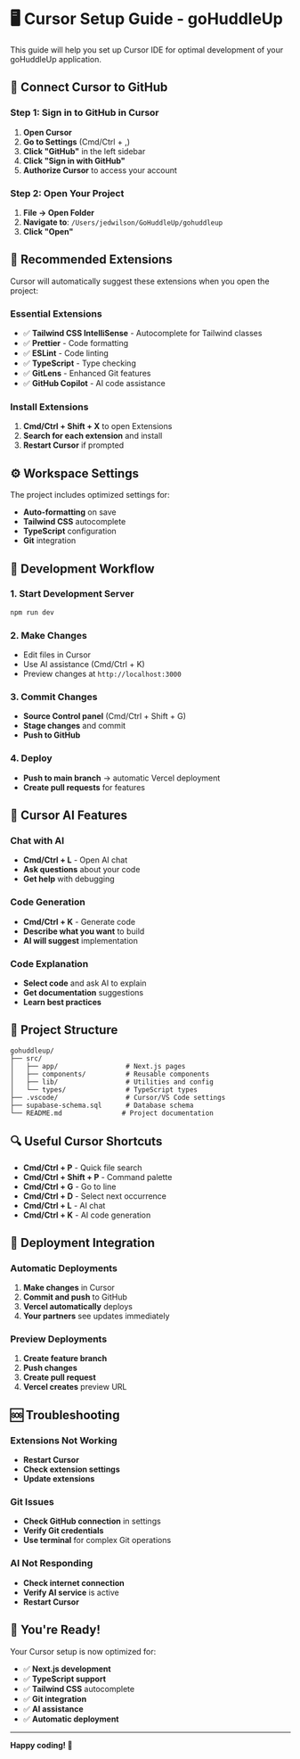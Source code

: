 # 🖥️ Cursor Setup Guide - goHuddleUp

This guide will help you set up Cursor IDE for optimal development of your goHuddleUp application.

## 🔗 **Connect Cursor to GitHub**

### **Step 1: Sign in to GitHub in Cursor**
1. **Open Cursor**
2. **Go to Settings** (Cmd/Ctrl + ,)
3. **Click "GitHub"** in the left sidebar
4. **Click "Sign in with GitHub"**
5. **Authorize Cursor** to access your account

### **Step 2: Open Your Project**
1. **File → Open Folder**
2. **Navigate to**: `/Users/jedwilson/GoHuddleUp/gohuddleup`
3. **Click "Open"**

## 🚀 **Recommended Extensions**

Cursor will automatically suggest these extensions when you open the project:

### **Essential Extensions**
- ✅ **Tailwind CSS IntelliSense** - Autocomplete for Tailwind classes
- ✅ **Prettier** - Code formatting
- ✅ **ESLint** - Code linting
- ✅ **TypeScript** - Type checking
- ✅ **GitLens** - Enhanced Git features
- ✅ **GitHub Copilot** - AI code assistance

### **Install Extensions**
1. **Cmd/Ctrl + Shift + X** to open Extensions
2. **Search for each extension** and install
3. **Restart Cursor** if prompted

## ⚙️ **Workspace Settings**

The project includes optimized settings for:
- **Auto-formatting** on save
- **Tailwind CSS** autocomplete
- **TypeScript** configuration
- **Git** integration

## 🔧 **Development Workflow**

### **1. Start Development Server**
```bash
npm run dev
```

### **2. Make Changes**
- Edit files in Cursor
- Use AI assistance (Cmd/Ctrl + K)
- Preview changes at `http://localhost:3000`

### **3. Commit Changes**
- **Source Control panel** (Cmd/Ctrl + Shift + G)
- **Stage changes** and commit
- **Push to GitHub**

### **4. Deploy**
- **Push to main branch** → automatic Vercel deployment
- **Create pull requests** for features

## 🎯 **Cursor AI Features**

### **Chat with AI**
- **Cmd/Ctrl + L** - Open AI chat
- **Ask questions** about your code
- **Get help** with debugging

### **Code Generation**
- **Cmd/Ctrl + K** - Generate code
- **Describe what you want** to build
- **AI will suggest** implementation

### **Code Explanation**
- **Select code** and ask AI to explain
- **Get documentation** suggestions
- **Learn best practices**

## 📁 **Project Structure**

```
gohuddleup/
├── src/
│   ├── app/                 # Next.js pages
│   ├── components/          # Reusable components
│   ├── lib/                 # Utilities and config
│   └── types/               # TypeScript types
├── .vscode/                 # Cursor/VS Code settings
├── supabase-schema.sql      # Database schema
└── README.md               # Project documentation
```

## 🔍 **Useful Cursor Shortcuts**

- **Cmd/Ctrl + P** - Quick file search
- **Cmd/Ctrl + Shift + P** - Command palette
- **Cmd/Ctrl + G** - Go to line
- **Cmd/Ctrl + D** - Select next occurrence
- **Cmd/Ctrl + L** - AI chat
- **Cmd/Ctrl + K** - AI code generation

## 🚀 **Deployment Integration**

### **Automatic Deployments**
1. **Make changes** in Cursor
2. **Commit and push** to GitHub
3. **Vercel automatically** deploys
4. **Your partners** see updates immediately

### **Preview Deployments**
1. **Create feature branch**
2. **Push changes**
3. **Create pull request**
4. **Vercel creates** preview URL

## 🆘 **Troubleshooting**

### **Extensions Not Working**
- **Restart Cursor**
- **Check extension settings**
- **Update extensions**

### **Git Issues**
- **Check GitHub connection** in settings
- **Verify Git credentials**
- **Use terminal** for complex Git operations

### **AI Not Responding**
- **Check internet connection**
- **Verify AI service** is active
- **Restart Cursor**

## 🎉 **You're Ready!**

Your Cursor setup is now optimized for:
- ✅ **Next.js development**
- ✅ **TypeScript support**
- ✅ **Tailwind CSS** autocomplete
- ✅ **Git integration**
- ✅ **AI assistance**
- ✅ **Automatic deployment**

---

**Happy coding! 🚀**
